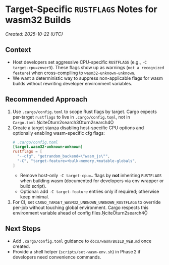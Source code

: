 # Target-Specific `RUSTFLAGS` Notes for wasm32 Builds

_Created: 2025-10-22 (UTC)_

## Context
- Host developers set aggressive CPU-specific `RUSTFLAGS` (e.g., `-C target-cpu=znver3`). These flags show up as warnings (`not a recognized feature`) when cross-compiling to `wasm32-unknown-unknown`.
- We want a deterministic way to suppress non-applicable flags for wasm builds without rewriting developer environment variables.

## Recommended Approach
1. Use `.cargo/config.toml` to scope Rust flags by target. Cargo expects per-target `rustflags` to live in `.cargo/config.toml`, not in `Cargo.toml`.citeturn2search3turn2search4
2. Create a target stanza disabling host-specific CPU options and optionally enabling wasm-specific cfg flags:
   ```toml
   # .cargo/config.toml
   [target.wasm32-unknown-unknown]
   rustflags = [
     "--cfg", "getrandom_backend=\"wasm_js\"",
     "-C", "target-feature=+bulk-memory,+mutable-globals",
   ]
   ```
   - Remove host-only `-C target-cpu=…` flags by **not** inheriting `RUSTFLAGS` when building wasm (documented for developers via env wrapper or build script).
   - Optional: add `-C target-feature` entries only if required; otherwise keep minimal.
3. For CI, set `CARGO_TARGET_WASM32_UNKNOWN_UNKNOWN_RUSTFLAGS` to override per-job without touching global environment. Cargo respects this environment variable ahead of config files.citeturn2search4

## Next Steps
- Add `.cargo/config.toml` guidance to `docs/wasm/BUILD_WEB.md` once created.
- Provide a shell helper (`scripts/set-wasm-env.sh`) in Phase 2 if developers need convenience commands.
